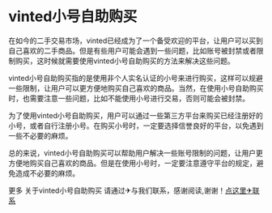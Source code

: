 # vinted小号自助购买

在如今的二手交易市场，vinted已经成为了一个备受欢迎的平台，让用户可以买到自己喜欢的二手商品。但是有些用户可能会遇到一些问题，比如账号被封禁或者限制购买，这时候就需要使用vinted小号自助购买的方法来解决这些问题。

vinted小号自助购买指的是使用非个人实名认证的小号来进行购买，这样可以规避一些限制，让用户可以更方便地购买自己喜欢的商品。当然，在使用小号自助购买时，也需要注意一些问题，比如不能使用小号进行交易，否则可能会被封禁。

为了使用vinted小号自助购买，用户可以通过一些第三方平台来购买已经注册好的小号，或者自行注册小号。在购买小号时，一定要选择信誉良好的平台，以免遇到一些不必要的麻烦。

总的来说，vinted小号自助购买可以帮助用户解决一些账号限制的问题，让用户更方便地购买自己喜欢的商品。但是在使用小号时，一定要注意遵守平台的规定，避免造成不必要的麻烦。

更多 关于vinted小号自助购买 请通过✈与我们联系，感谢阅读,谢谢！[点这里✈联系](https://ww.k02.cc)